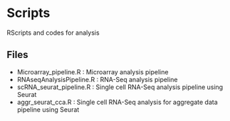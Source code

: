 # Scripts
RScripts and codes for analysis

## Files

- Microarray_pipeline.R     : Microarray analysis pipeline
- RNAseqAnalysisPipeline.R  : RNA-Seq analysis pipeline
- scRNA_seurat_pipeline.R   : Single cell RNA-Seq analysis pipeline using Seurat
- aggr_seurat_cca.R         : Single cell RNA-Seq analysis for aggregate data pipeline using Seurat
